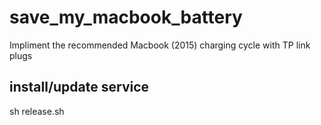 # save_my_macbook_battery
Impliment the recommended Macbook (2015) charging cycle with TP link plugs

## install/update service

sh release.sh
